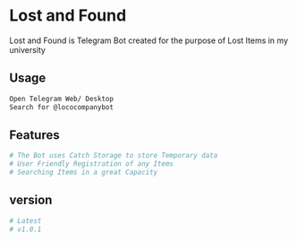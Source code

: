 # Lost and Found

Lost and Found is Telegram Bot created for the purpose of Lost Items in my university

## Usage

```bash
Open Telegram Web/ Desktop
Search for @lococompanybot
```

## Features

```bash
# The Bot uses Catch Storage to store Temporary data
# User Friendly Registration of any Items
# Searching Items in a great Capacity
```

## version

```bash
# Latest
# v1.0.1
```
